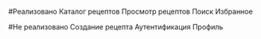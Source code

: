 #Реализовано
Каталог рецептов
Просмотр рецептов
Поиск
Избранное

#Не реализовано
Создание рецепта
Аутентификация
Профиль
